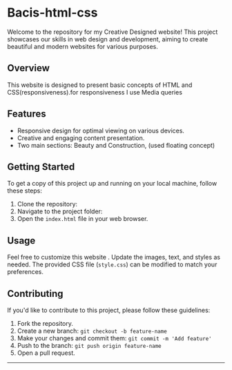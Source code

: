 # Bacis-html-css

Welcome to the repository for my Creative Designed website! This project showcases our skills in web design and development, aiming to create beautiful and modern websites for various purposes.

## Overview

This website is designed to present basic concepts of HTML and CSS(responsiveness).for responsiveness I use Media queries

## Features

- Responsive design for optimal viewing on various devices.
- Creative and engaging content presentation.
- Two main sections: Beauty and Construction, (used floating concept)

## Getting Started

To get a copy of this project up and running on your local machine, follow these steps:

1. Clone the repository: 
2. Navigate to the project folder:
3. Open the `index.html` file in your web browser.

## Usage

Feel free to customize this website . Update the images, text, and styles as needed. The provided CSS file (`style.css`) can be modified to match your preferences.

## Contributing

If you'd like to contribute to this project, please follow these guidelines:

1. Fork the repository.
2. Create a new branch: `git checkout -b feature-name`
3. Make your changes and commit them: `git commit -m 'Add feature'`
4. Push to the branch: `git push origin feature-name`
5. Open a pull request.

---
